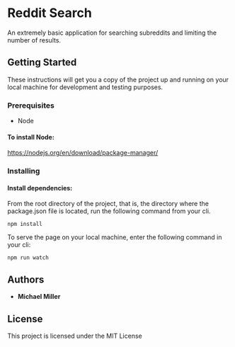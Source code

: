# Reddit Search

An extremely basic application for searching subreddits and limiting the number of results.

## Getting Started

These instructions will get you a copy of the project up and running on your local machine for development and testing purposes.

### Prerequisites

- Node

#### To install Node:

<https://nodejs.org/en/download/package-manager/>

### Installing

#### Install dependencies:

From the root directory of the project, that is, the directory where the package.json file is located, run the following command from your cli.

```
npm install
```

To serve the page on your local machine, enter the following command in your cli:

```
npm run watch
```

## Authors

- **Michael Miller**

## License

This project is licensed under the MIT License
